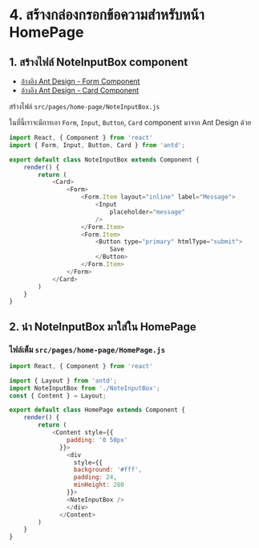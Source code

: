 
# 4. สร้างกล่องกรอกข้อความสำหรับหน้า HomePage

## 1. สร้างไฟล์ NoteInputBox component

- [อ้างอิง Ant Design - Form Component](https://ant.design/components/form/)
- [อ้างอิง Ant Design - Card Component](https://ant.design/components/card/)

สร้างไฟล์ `src/pages/home-page/NoteInputBox.js` 

ในที่นี้เราจะมีการเอา `Form`, `Input`, `Button`, `Card` component มาจาก Ant Design ด้วย

```js
import React, { Component } from 'react'
import { Form, Input, Button, Card } from 'antd';

export default class NoteInputBox extends Component {
    render() {
        return (
            <Card>
                <Form>
                    <Form.Item layout="inline" label="Message">
                        <Input
                            placeholder="message"
                        />
                    </Form.Item>
                    <Form.Item>
                        <Button type="primary" htmlType="submit">
                            Save
                        </Button>
                    </Form.Item>
                </Form>
            </Card>
        )
    }
}
```

## 2. นำ NoteInputBox มาใส่ใน HomePage


### ไฟล์เต็ม `src/pages/home-page/HomePage.js`

```js
import React, { Component } from 'react'

import { Layout } from 'antd';
import NoteInputBox from './NoteInputBox';
const { Content } = Layout;

export default class HomePage extends Component {
    render() {
        return (
            <Content style={{
                padding: '0 50px'
              }}>
                <div
                  style={{
                  background: '#fff',
                  padding: 24,
                  minHeight: 280
                }}>
                <NoteInputBox /> 
                </div>
              </Content>
        )
    }
}

```